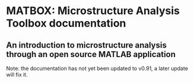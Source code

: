 # MATBOX: Microstructure Analysis Toolbox documentation
## An introduction to microstructure analysis through an open source MATLAB application

Note: the documentation has not yet been updated to v0.91, a later update will fix it. 